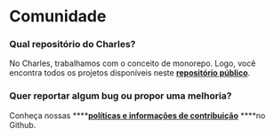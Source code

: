 # Comunidade

### **Qual repositório do Charles?**

No Charles, trabalhamos com o conceito de monorepo. Logo, você encontra todos os projetos disponíveis neste [**repositório público**](https://github.com/ZupIT/charlescd). 

### **Quer reportar algum bug ou propor uma melhoria?** 

Conheça nossas ****[**políticas e informações de contribuição**](https://github.com/ZupIT/charlescd/blob/master/CONTRIBUTING.md) ****no Github.





